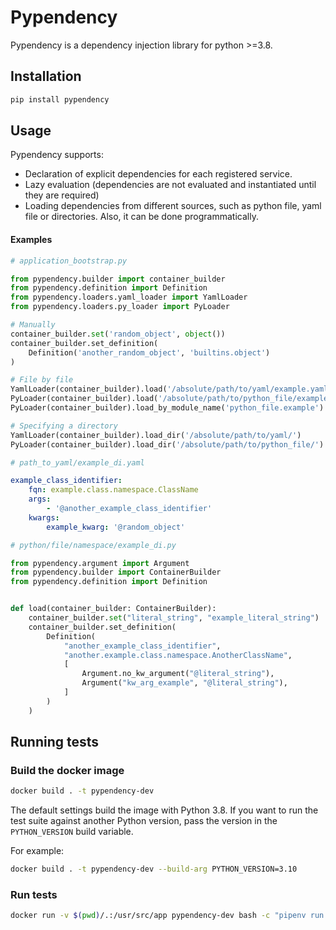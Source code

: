 # Pypendency
Pypendency is a dependency injection library for python >=3.8.

## Installation
```bash
pip install pypendency
```

## Usage
Pypendency supports:
* Declaration of explicit dependencies for each registered service.
* Lazy evaluation (dependencies are not evaluated and instantiated until they are required)
* Loading dependencies from different sources, such as python file, yaml file or directories. 
Also, it can be done programmatically.

#### Examples

```python
# application_bootstrap.py

from pypendency.builder import container_builder
from pypendency.definition import Definition
from pypendency.loaders.yaml_loader import YamlLoader
from pypendency.loaders.py_loader import PyLoader

# Manually
container_builder.set('random_object', object())
container_builder.set_definition(
    Definition('another_random_object', 'builtins.object')
)

# File by file
YamlLoader(container_builder).load('/absolute/path/to/yaml/example.yaml')
PyLoader(container_builder).load('/absolute/path/to/python_file/example.py')
PyLoader(container_builder).load_by_module_name('python_file.example')

# Specifying a directory
YamlLoader(container_builder).load_dir('/absolute/path/to/yaml/')
PyLoader(container_builder).load_dir('/absolute/path/to/python_file/')
```

```yaml
# path_to_yaml/example_di.yaml

example_class_identifier:
    fqn: example.class.namespace.ClassName
    args:
        - '@another_example_class_identifier'
    kwargs:
        example_kwarg: '@random_object'
```

```python
# python/file/namespace/example_di.py

from pypendency.argument import Argument
from pypendency.builder import ContainerBuilder
from pypendency.definition import Definition


def load(container_builder: ContainerBuilder):
    container_builder.set("literal_string", "example_literal_string")
    container_builder.set_definition(
        Definition(
            "another_example_class_identifier",
            "another.example.class.namespace.AnotherClassName",
            [
                Argument.no_kw_argument("@literal_string"),
                Argument("kw_arg_example", "@literal_string"),
            ]
        )    
    )
```

## Running tests

### Build the docker image

```bash
docker build . -t pypendency-dev
```

The default settings build the image with Python 3.8. If you want to run the test suite against another Python version, pass the version in the `PYTHON_VERSION` build variable.

For example:

```bash
docker build . -t pypendency-dev --build-arg PYTHON_VERSION=3.10
```

### Run tests

```bash
docker run -v $(pwd)/.:/usr/src/app pypendency-dev bash -c "pipenv run make run-tests"
```
